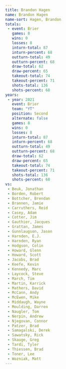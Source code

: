 ```yaml
---
title: Brandon Hagen
name: Brandon Hagen
name-sort: Hagen, Brandon
totals:
 - event: Brier
   games: 8
   wins: 0
   losses: 8
   inturn-total: 87
   inturn-percent: 68
   outturn-total: 49
   outturn-percent: 68
   draw-total: 62
   draw-percent: 65
   takeout-total: 74
   takeout-percent: 71
   shots-total: 136
   shots-percent: 68
years:
 - year: 2021
   event: Brier
   team: "YT"
   position: Second
   alternate: false
   games: 8
   wins: 0
   losses: 8
   inturn-total: 87
   inturn-percent: 68
   outturn-total: 49
   outturn-percent: 68
   draw-total: 62
   draw-percent: 65
   takeout-total: 74
   takeout-percent: 71
   shots-total: 136
   shots-percent: 68
vs:
 - Beuk, Jonathan
 - Borden, Robert
 - Bottcher, Brendan
 - Brannen, Jamie
 - Carruthers, Reid
 - Casey, Adam
 - Cotter, Jim
 - Gauthier, Jacques
 - Grattan, James
 - Gunnlaugson, Jason
 - Harnden, E.J.
 - Harnden, Ryan
 - Hodgson, Colin
 - Howard, Glenn
 - Howard, Scott
 - Jacobs, Brad
 - Keefe, Kevin
 - Kennedy, Marc
 - Laycock, Steve
 - March, Tim
 - Martin, Karrick
 - Mathers, David
 - McCann, Andy
 - McEwen, Mike
 - Middaugh, Wayne
 - Moulding, Darren
 - Naugler, Tom
 - Nerpin, Andrew
 - Njegovan, Connor
 - Patzer, Brad
 - Samagalski, Derek
 - Sawatsky, Rick
 - Skauge, Greg
 - Tardi, Tyler
 - Thiessen, Brad
 - Toner, Lee
 - Wozniak, Matt
---
```

